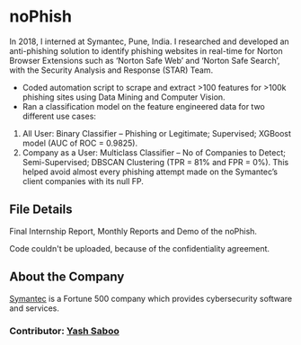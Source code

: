 # noPhish
In 2018, I interned at Symantec, Pune, India. I researched and developed an anti-phishing solution to identify phishing websites in real-time for Norton Browser Extensions such as ‘Norton Safe Web’ and ‘Norton Safe Search’, with the Security Analysis and Response (STAR) Team.

- Coded automation script to scrape and extract >100 features for >100k phishing sites using Data Mining and Computer Vision.
- Ran a classification model on the feature engineered data for two different use cases:
1. All User: Binary Classifier – Phishing or Legitimate; Supervised; XGBoost model (AUC of ROC = 0.9825).
2. Company as a User: Multiclass Classifier – No of Companies to Detect; Semi-Supervised; DBSCAN Clustering (TPR = 81% and FPR = 0%). This helped avoid almost every phishing attempt made on the Symantec’s client companies with its null FP.

## File Details
Final Internship Report, Monthly Reports and Demo of the noPhish.

Code couldn't be uploaded, because of the confidentiality agreement.

## About the Company
[Symantec](https://www.symantec.com/) is a Fortune 500 company which provides cybersecurity software and services.

### Contributor: [Yash Saboo](https://github.com/yashsaboo)